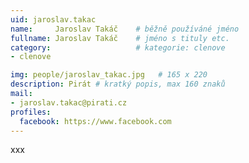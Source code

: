 ```yaml
---
uid: jaroslav.takac
name:     Jaroslav Takáč 	# běžně používáné jméno
fullname: Jaroslav Takáč 	# jméno s tituly etc.
category:                   # kategorie: clenove
- clenove

img: people/jaroslav_takac.jpg   # 165 x 220
description: Pirát # kratký popis, max 160 znaků
mail:
- jaroslav.takac@pirati.cz
profiles:
  facebook: https://www.facebook.com
---
```


xxx
